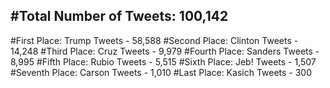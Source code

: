 #Total Number of Tweets: 100,142 
---
#First Place: Trump Tweets - 58,588
#Second Place: Clinton Tweets - 14,248
#Third Place: Cruz Tweets - 9,979
#Fourth Place: Sanders Tweets - 8,995
#Fifth Place: Rubio Tweets - 5,515
#Sixth Place: Jeb! Tweets - 1,507
#Seventh Place: Carson Tweets - 1,010
#Last Place: Kasich Tweets - 300
